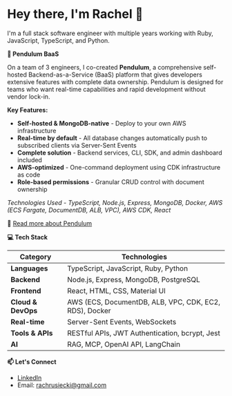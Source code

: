 # **Hey there, I'm Rachel 👋**

I'm a full stack software engineer with multiple years working with Ruby, JavaScript, TypeScript, and Python.

**🚀 Pendulum BaaS**

On a team of 3 engineers, I co-created **Pendulum**, a comprehensive self-hosted Backend-as-a-Service (BaaS) platform that gives developers extensive features with complete data ownership. Pendulum is designed for teams who want real-time capabilities and rapid development without vendor lock-in.

**Key Features:**
- **Self-hosted & MongoDB-native** - Deploy to your own AWS infrastructure
- **Real-time by default** - All database changes automatically push to subscribed clients via Server-Sent Events
- **Complete solution** - Backend services, CLI, SDK, and admin dashboard included
- **AWS-optimized** - One-command deployment using CDK infrastructure as code
- **Role-based permissions** - Granular CRUD control with document ownership

*Technologies Used - TypeScript, Node.js, Express, MongoDB, Docker, AWS (ECS Fargate, DocumentDB, ALB, VPC), AWS CDK, React*

📖 [Read more about Pendulum](https://www.pendulum-baas.dev/)

**💻 Tech Stack**

| **Category** | **Technologies** |
|--------------|------------------|
| **Languages** | TypeScript, JavaScript, Ruby, Python |
| **Backend** | Node.js, Express, MongoDB, PostgreSQL |
| **Frontend** | React, HTML, CSS, Material UI |
| **Cloud & DevOps** | AWS (ECS, DocumentDB, ALB, VPC, CDK, EC2, RDS), Docker |
| **Real-time** | Server-Sent Events, WebSockets |
| **Tools & APIs** | RESTful APIs, JWT Authentication, bcrypt, Jest |
| **AI** | RAG, MCP, OpenAI API, LangChain |

**📫 Let's Connect**

- [LinkedIn](https://www.linkedin.com/in/rachel-rusiecki-745538354/)
- Email: rachrusiecki@gmail.com
